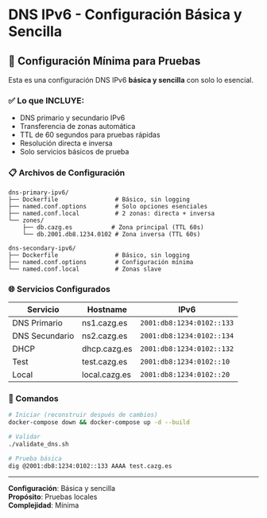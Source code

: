 # DNS IPv6 - Configuración Básica y Sencilla

## 🎯 Configuración Mínima para Pruebas

Esta es una configuración DNS IPv6 **básica y sencilla** con solo lo esencial.

### ✅ Lo que INCLUYE:
- DNS primario y secundario IPv6
- Transferencia de zonas automática  
- TTL de 60 segundos para pruebas rápidas
- Resolución directa e inversa
- Solo servicios básicos de prueba

### 📋 Archivos de Configuración

```
dns-primary-ipv6/
├── Dockerfile                # Básico, sin logging
├── named.conf.options        # Solo opciones esenciales
├── named.conf.local          # 2 zonas: directa + inversa
└── zones/
    ├── db.cazg.es           # Zona principal (TTL 60s)
    └── db.2001.db8.1234.0102 # Zona inversa (TTL 60s)

dns-secondary-ipv6/
├── Dockerfile                # Básico, sin logging  
├── named.conf.options        # Configuración mínima
└── named.conf.local          # Zonas slave
```

### 🌐 Servicios Configurados

| Servicio | Hostname | IPv6 |
|----------|----------|------|
| DNS Primario | ns1.cazg.es | `2001:db8:1234:0102::133` |
| DNS Secundario | ns2.cazg.es | `2001:db8:1234:0102::134` |
| DHCP | dhcp.cazg.es | `2001:db8:1234:0102::132` |
| Test | test.cazg.es | `2001:db8:1234:0102::10` |
| Local | local.cazg.es | `2001:db8:1234:0102::20` |

### 🚀 Comandos

```bash
# Iniciar (reconstruir después de cambios)
docker-compose down && docker-compose up -d --build

# Validar
./validate_dns.sh

# Prueba básica
dig @2001:db8:1234:0102::133 AAAA test.cazg.es
```

---
**Configuración**: Básica y sencilla  
**Propósito**: Pruebas locales  
**Complejidad**: Mínima
